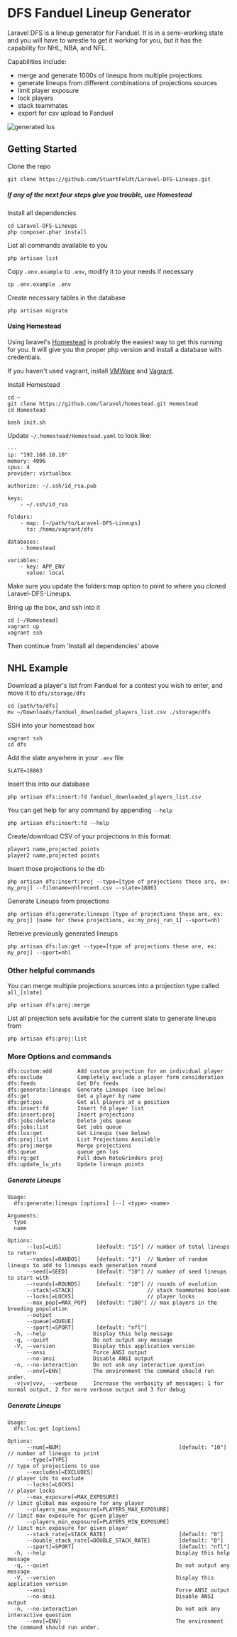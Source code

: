 # DFS Fanduel Lineup Generator

Laravel DFS is a lineup generator for Fanduel.  It is in a semi-working state and you will have to wrestle to get it working for you, but it has the capability for NHL, NBA, and NFL.  

Capabilities include:
- merge and generate 1000s of lineups from multiple projections 
- generate lineups from different combinations of projections sources
- limit player exposure
- lock players
- stack teammates
- export for csv upload to Fanduel

![generated lus](./sss.png "Generated LUs")

## Getting Started

Clone the repo
```
git clone https://github.com/StuartFeldt/Laravel-DFS-Lineups.git
```

##### If any of the next four steps give you trouble, use Homestead
Install all dependencies
```
cd Laravel-DFS-Lineups
php composer.phar install
```

List all commands available to you
```
php artisan list
```

Copy `.env.example` to `.env`, modify it to your needs if necessary
```
cp .env.example .env
```

Create necessary tables in the database
```
php artisan migrate
```

#### Using Homestead
Using laravel's [Homestead](https://laravel.com/docs/5.3/homestead) is probably the easiest way to get this running for you.  It will give you the proper php version and install a database with credentials.

If you haven't used vagrant, install [VMWare](https://www.virtualbox.org/wiki/Downloads) and [Vagrant](https://www.vagrantup.com/downloads.html).

Install Homestead
```
cd ~
git clone https://github.com/laravel/homestead.git Homestead
cd Homestead

bash init.sh
```

Update `~/.homestead/Homestead.yaml` to look like:
```
---
ip: "192.168.10.10"
memory: 4096
cpus: 4
provider: virtualbox

authorize: ~/.ssh/id_rsa.pub

keys:
    - ~/.ssh/id_rsa

folders:
    - map: [~/path/to/Laravel-DFS-Lineups]
      to: /home/vagrant/dfs

databases:
    - homestead

variables:
    - key: APP_ENV
      value: local
```
Make sure you update the folders:map option to point to where you cloned Laravel-DFS-Lineups.

Bring up the box, and ssh into it
```
cd [~/Homestead]
vagrant up
vagrant ssh
```

Then continue from 'Install all dependencies' above


## NHL Example

Download a player's list from Fanduel for a contest you wish to enter, and move it to `dfs/storage/dfs`
```
cd [path/to/dfs]
mv ~/Downloads/fanduel_downloaded_players_list.csv ./storage/dfs
```

SSH into your homestead box
```
vagrant ssh
cd dfs
```

Add the slate anywhere in your `.env` file
```
SLATE=18863
```

Insert this into our database
```
php artisan dfs:insert:fd fanduel_downloaded_players_list.csv
```

You can get help for any command by appending `--help`
```
php artisan dfs:insert:fd --help
```

Create/download CSV of your projections in this format:
```
player1 name,projected points
player2 name,projected points
```

Insert those projections to the db
```
php artisan dfs:insert:proj --type=[type of projections these are, ex: my_proj] --filename=nhlrecent.csv --slate=18863
```

Generate Lineups from projections
```
php artisan dfs:generate:lineups [type of projections these are, ex: my_proj] [name for these projections, ex:my_proj_run_1] --sport=nhl
```

Retreive previously generated lineups
```
php artisan dfs:lus:get --type=[type of projections these are, ex: my_proj] --sport=nhl
```


### Other helpful commands
You can merge multiple projections sources into a projection type called `all_[slate]`
```
php artisan dfs:proj:merge
```

List all projection sets available for the current slate to generate lineups from
```
php artisan dfs:proj:list
```

### More Options and commands
```
dfs:custom:add        Add custom projection for an individual player
dfs:exclude           Completely exclude a player form consideration
dfs:feeds             Get Dfs feeds
dfs:generate:lineups  Generate Lineups (see below)
dfs:get               Get a player by name
dfs:get:pos           Get all players at a position
dfs:insert:fd         Insert fd player list
dfs:insert:proj       Insert projections
dfs:jobs:delete       Delete jobs queue
dfs:jobs:list         Get jobs queue
dfs:lus:get           Get Lineups (see below)
dfs:proj:list         List Projections Available
dfs:proj:merge        Merge projections
dfs:queue             queue gen lus
dfs:rg:get            Pull down RotoGrinders proj
dfs:update_lu_pts     Update lineups points
```

##### Generate Lineups
```
Usage:
  dfs:generate:lineups [options] [--] <type> <name>

Arguments:
  type
  name

Options:
      --lus[=LUS]           [default: "15"] // number of total lineups to return
      --randos[=RANDOS]     [default: "3"]  // Number of random lineups to add to lineups each generation round
      --seed[=SEED]         [default: "10"] // number of seed lineups to start with
      --rounds[=ROUNDS]     [default: "10"] // rounds of evolution
      --stack[=STACK]                       // stack teammates boolean
      --locks[=LOCKS]                       // player locks
      --max_pop[=MAX_POP]   [default: "100"] // max players in the breeding population
      --output
      --queue[=QUEUE]
      --sport[=SPORT]       [default: "nfl"]
  -h, --help               Display this help message
  -q, --quiet              Do not output any message
  -V, --version            Display this application version
      --ansi               Force ANSI output
      --no-ansi            Disable ANSI output
  -n, --no-interaction     Do not ask any interactive question
      --env[=ENV]          The environment the command should run under.
  -v|vv|vvv, --verbose     Increase the verbosity of messages: 1 for normal output, 2 for more verbose output and 3 for debug
```

##### Generate Lineups
```
Usage:
  dfs:lus:get [options]

Options:
      --num[=NUM]                                     [default: "10"] 	// number of lineups to print
      --type[=TYPE] 													// type of projections to use
      --excludes[=EXCLUDES] 											// player ids to exclude
      --locks[=LOCKS] 													// player locks
      --max_exposure[=MAX_EXPOSURE] 									// limit global max exposure for any player
      --players_max_exposure[=PLAYERS_MAX_EXPOSURE] 					// limit max exposure for given player 
      --players_min_exposure[=PLAYERS_MIN_EXPOSURE] 					// limit min exposure for given player
      --stack_rate[=STACK_RATE]                       [default: "0"]
      --double_stack_rate[=DOUBLE_STACK_RATE]         [default: "0"]
      --sport[=SPORT]                                 [default: "nfl"]
  -h, --help                                         Display this help message
  -q, --quiet                                        Do not output any message
  -V, --version                                      Display this application version
      --ansi                                         Force ANSI output
      --no-ansi                                      Disable ANSI output
  -n, --no-interaction                               Do not ask any interactive question
      --env[=ENV]                                    The environment the command should run under.
```
